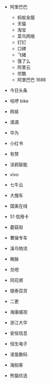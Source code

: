 - 阿里巴巴

  - 蚂蚁金服
  - 天猫
  - 淘宝
  - 菜鸟网络
  - 钉钉
  - 口碑
  - 飞猪
  - 饿了么
  - 阿里云
  - 优酷
  - 阿里巴巴 1688

- 今日头条

- 哈啰 bike

- 网易

- 滴滴

- 华为

- 小红书

- 有赞

- 涂鸦智能

- vivo

- 七牛云

- 大搜车

- 国美在线

- 51 信用卡

- 蘑菇街

- 曹操专车

- 溪鸟物流

- 微脉

- 兑吧

- 同花顺

- 银泰百货

- 二更

- 海康威视

- 浙江大华

- 安恒信息

- 恒生电子

- 凌笛数码

- 海拍客

- 熊猫优选
